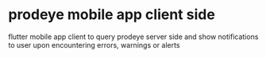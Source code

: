 # prodeye mobile app client side
 flutter mobile app client to query prodeye server side and show notifications to user upon encountering errors, warnings or alerts
